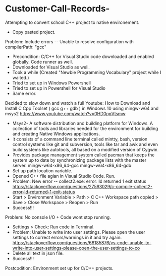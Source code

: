 # Customer-Call-Records-

Attempting to convert school C++ project to native environement.
- Copy pasted project. 

Problem: Include errors -- Unable to resolve configuration with compilerPath: "gcc" 
- Precondition: C/C++ for Visual Studio code downloaded and enabled globally. Code runner as well. 
- Downloaded for Visual Studio as well. 
- Took a while (Created "Newbie Programming Vocabulary" project while I waited.)
- Tried to set up in Windows Powershell 
- Tried to set up in Powershell for Visual Studio
- Same error. 

Decided to slow down and watch a full Youtube: How to Download and Install C Cpp Toolset ( gcc g++ gdb ) in Windows 10 using mingw-w64 and msys2
https://www.youtube.com/watch?v=0HD0pqVtsmw 
- Msys2- A software distribution and building platform for Windows. A collection of tools and libraries needed for the environment for building and creating Native Windows applications.
- It consists of a command line terminal called mintty, bash, version control systems like git and subversion, tools like tar and awk and even build systems like autotools, all based on a modified version of Cygwin.
- Provides package management system called pacman that keeps the system up to date by synchronizing package lists with the master server.
mingw-w64-x86_64-gcc 
mingw-w64-x86_64-gdb
- Set up path location variable. 
- Opened C++ file agian in Visual Studio Code. Run.
- Problem: New error -- collect2.exe: error: ld returned 1 exit status 
https://stackoverflow.com/questions/27593029/c-compile-collect2-error-ld-returned-1-exit-status 
- Start > Environment Variable > Path > C C++ Workspace path copied > Save > Close Workspace > Reopen > Run 
- Success!!! 
 
Problem: No console I/O + Code wont stop running. 
- Settings > Check: Run code in Terminal. 
- Problem: Unable to write into user settings. Please open the user settings to correct errors/warnings in it and try again.
https://stackoverflow.com/questions/68185876/vs-code-unable-to-write-into-user-settings-please-open-the-user-settings-to-co 
- Delete all text in json file. 
- Success!!! 

Postcodition: Environment set up for C/C++ projects. 
